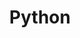 ---
title: "Python"
description: ""
slug: "python"
image: "main.jpg"
style:
    background: "#2a9d8f"
    color: "#fff"
---